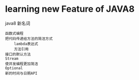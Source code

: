 # learning new Feature of JAVA8

java8 新名词 

    函数式编程
    把代码传递给方法的简洁方式
        lambda表达式
        方法引用
    接口的默认方法
    Stream
	使并发编程更加简洁
    Optional
    新的时间与日期API



